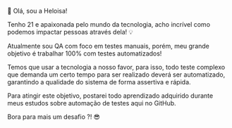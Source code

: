 👋 Olá, sou a Heloisa! 

Tenho 21 e apaixonada pelo mundo da tecnologia, acho incrível como podemos impactar pessoas através dela!  💡

Atualmente sou QA com foco em testes manuais, porém, meu grande objetivo é trabalhar 100% com testes automatizados! 

Temos que usar a tecnologia a nosso favor, para isso, todo teste complexo que demanda um certo tempo para ser realizado deverá ser automatizado, garantindo a qualidade do sistema de forma assertiva e rápida. 

Para atingir este objetivo, postarei todo aprendizado adquirido durante meus estudos sobre automação de testes aqui no GitHub. 

Bora para mais um desafio ?!  😎
